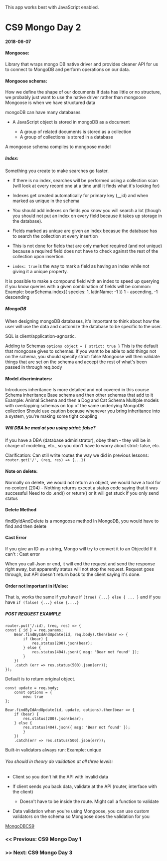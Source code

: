 This app works best with JavaScript enabled.

# CS9 Mongo Day 2

#### 2018-06-07

#### Mongoose:

Library that wraps mongo DB native driver and provides cleaner API for us to connect to MongoDB and perform operations on our data.

#### Mongoose schema:

How we define the shape of our documents If data has little or no structure, we probably just want to use the native driver rather than mongoose Mongoose is when we have structured data

mongoDB can have many databases

- A JavaScript object is stored in mongoDB as a document

  - A group of related documents is stored as a collection
  - A group of collections is stored in a database

A mongoose schema compiles to mongoose model

##### Index:

Something you create to make searches go faster.

- If there is no index, searches will be performed using a collection scan (will look at every record one at a time until it finds what it's looking for)

- Indexes get created automatically for primary key (\_\_id) and when marked as unique in the schema

- You should add indexes on fields you know you will search a lot (though you should not put an index on every field because it takes up storage in the database).

- Fields marked as unique are given an index becasue the database has to search the collection at every insertion

- This is not done for fields that are only marked required (and not unique) because a required field does not have to check against the rest of the collection upon insertion.

- `index: true` is the way to mark a field as having an index while not giving it a unique property.

It is possible to make a compound field with an index to speed up querying if you know queries with a given combination of fields will be common: Example: bearSchema.index({ species: 1, latinName: -1 }) 1 - ascending, -1 descending

##### MongoDB

When designing mongoDB databases, it's important to think about how the user will use the data and customize the database to be specific to the user.

SQL is client/application-agnostic.

Adding to Schemas `options object = { strict: true }` This is the default that mongoose gives to schemas. If you want to be able to add things not on the schema, you should specify strict: false Mongoose will then validate things that are set on the schema and accept the rest of what's been passed in through req.body

#### Model.discriminators:

Introduces inheritance Is more detailed and not covered in this course Schema inheritance Base schema and then other schemas that add to it Example: Animal Schema and then a Dog and Cat Schema Multiple models with overlapping schemas on top of the same underlying MongoDB collection Should use caution because whenever you bring inheritance into a system, you're making some tight coupling

##### Will DBA be mad at you using strict: false?

If you have a DBA (database administrator), obey them - they will be in charge of modeling, etc., so you don't have to worry about strict: false, etc.

Clarification: Can still write routes the way we did in previous lessons: `router.get('/', (req, res) => {...})`

#### Note on delete:

Normally on delete, we would not return an object, we would have a tool for no content (204) - Nothing returns except a status code saying that it was successful Need to do .end() or return() or it will get stuck if you only send status

#### Delete Method

findByIdAndDelete is a mongoose method In MongoDB, you would have to find and then delete

#### Cast Error

If you give an ID as a string, Mongo will try to convert it to an ObjectId If it can't : Cast error

When you call Json or end, it will end the request and send the response right away, but apparently status will not stop the request. Request goes through, but API doesn't return back to the client saying it's done.

#### Order not important in if/else:

That is, works the same if you have if `(true) {...} else { ... }` and if you have `if (false) {...} else {....}`

##### POST REQUEST EXAMPLE

    router.put('/:id), (req, res) => {
    const { id } = req.params;
        Bear.findByIdAndUpdate(id, req.body).then(bear => {
            if (bear) {
                res.status(200).json(bear);
            } else {
                res.status(404).json({ msg: 'Bear not found' });
            }
        })
        .catch (err => res.status(500).json(err));
    });

Default is to return original object.

    const update = req.body;
        const options = {
            new: true
    };

    Bear.findByIdAndUpdate(id, update, options).then(bear => {
        if (bear) {
            res.status(200).json(bear);
        } else {
            res.status(404).json({ msg: 'Bear not found' });
            }
        })
        .catch(err => res.status(500).json(err));

Built-in validators always run: Example: unique

###### You should in theory do validation at all three levels:

- Client so you don't hit the API with invalid data
- If client sends you back data, validate at the API (router, interface with the client)

  - Doesn't have to be inside the route. Might call a function to validate

- Data validation when you're using Mongoose, you can use custom validators on the schema so Mongoose does the validation for you

[MongoDB](../tags/mongodb/index.html)[CS9](../tags/cs9/index.html)

### &lt;&lt; Previous: CS9 Mongo Day 1

### &gt;&gt; Next: CS9 Mongo Day 3
